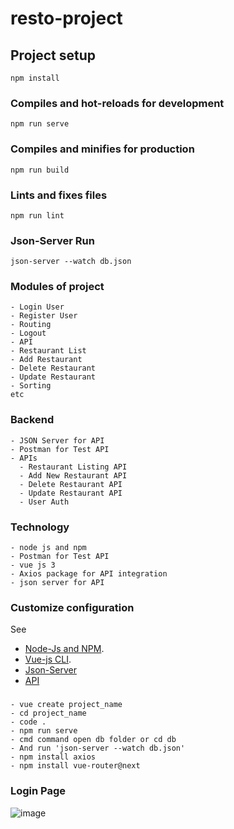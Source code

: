 # resto-project

## Project setup
```
npm install
```

### Compiles and hot-reloads for development
```
npm run serve
```

### Compiles and minifies for production
```
npm run build
```

### Lints and fixes files
```
npm run lint
```

### Json-Server Run
```
json-server --watch db.json
```

### Modules of project 
 ```
 - Login User
 - Register User 
 - Routing
 - Logout
 - API
 - Restaurant List
 - Add Restaurant
 - Delete Restaurant
 - Update Restaurant
 - Sorting
 etc
 ```
 ### Backend
  ```
  - JSON Server for API
  - Postman for Test API
  - APIs
    - Restaurant Listing API
    - Add New Restaurant API
    - Delete Restaurant API
    - Update Restaurant API
    - User Auth
  ```
  ### Technology
  ```
  - node js and npm
  - Postman for Test API
  - vue js 3
  - Axios package for API integration
  - json server for API
  ```
### Customize configuration
See
- [Node-Js and NPM](https://nodejs.org/en/).
- [Vue-js CLI](https://cli.vuejs.org/config/).
- [Json-Server](https://www.npmjs.com/package/json-server)
- [API](https://youtu.be/l-9S3GtVxr8)

###
```
- vue create project_name
- cd project_name
- code .
- npm run serve
- cmd command open db folder or cd db
- And run 'json-server --watch db.json'
- npm install axios
- npm install vue-router@next
```
### Login Page

![image](https://user-images.githubusercontent.com/59710234/122682438-18fb3b80-d21b-11eb-83a1-f28493c3c818.png)

